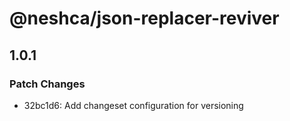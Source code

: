 # @neshca/json-replacer-reviver

## 1.0.1

### Patch Changes

-   32bc1d6: Add changeset configuration for versioning
